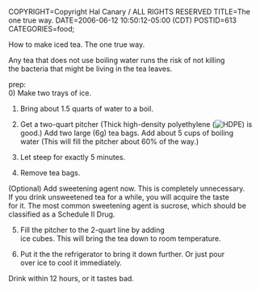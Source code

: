 COPYRIGHT=Copyright Hal Canary / ALL RIGHTS RESERVED
TITLE=The one true way.
DATE=2006-06-12 10:50:12-05:00 (CDT)
POSTID=613
CATEGORIES=food;

How to make iced tea. The one true way.

Any tea that does not use boiling water runs the risk of not killing  
the bacteria that might be living in the tea leaves.

prep:  
0) Make two trays of ice.

1) Bring about 1.5 quarts of water to a boil.

2) Get a two-quart pitcher (Thick high-density polyethylene (![HDPE](http://upload.wikimedia.org/wikipedia/en/thumb/5/5e/Recycle-resin-logos-lr_02.png/50px-Recycle-resin-logos-lr_02.png)) is  
good.) Add two large (6g) tea bags. Add about 5 cups of boiling  
water (This will fill the pitcher about 60% of the way.)

3) Let steep for exactly 5 minutes.

4) Remove tea bags.

(Optional) Add sweetening agent now. This is completely unnecessary.  
If you drink unsweetened tea for a while, you will acquire the taste  
for it. The most common sweetening agent is sucrose, which should be  
classified as a Schedule II Drug.

5) Fill the pitcher to the 2-quart line by adding  
ice cubes. This will bring the tea down to room temperature.

6) Put it the the refrigerator to bring it down further. Or just pour  
over ice to cool it immediately.

Drink within 12 hours, or it tastes bad.
